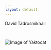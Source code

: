 ```yaml
---
layout: default
---
```

David Tadrosmikhail

<br>

![Image of Yaktocat](https://octodex.github.com/images/yakocat.png)

<br>
